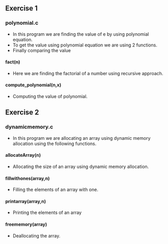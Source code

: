 ## Exercise 1 

### polynomial.c
 
- In this program we are finding the value of e by using polynomial equation.
- To get the value using polynomial equation we are using 2 functions.
- Finally comparing the value 
#### fact(n)
- Here we are finding the factorial of a number using recursive approach.
#### compute_polynomial(n,x)
- Computing the value of polynomial.

## Exercise 2

### dynamicmemory.c

- In this program we are allocating an array using dynamic memory allocation using the following functions.

#### allocateArray(n)
- Allocating the size of an array using dynamic memory allocation.
#### fillwithones(array,n)
- Filling the elements of an array with one.
#### printarray(array,n)  
- Printing the elements of an array
#### freememory(array)
- Deallocating the array.
